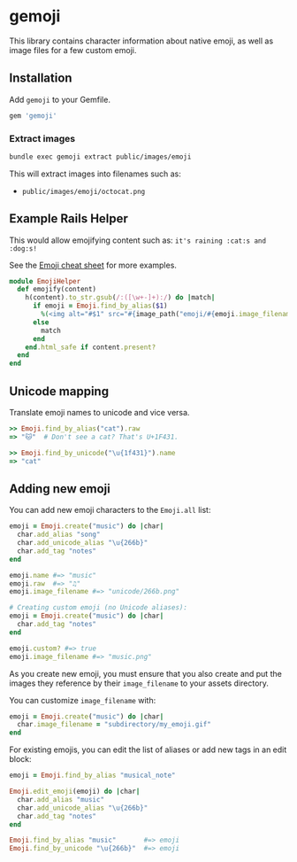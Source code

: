 gemoji
======

This library contains character information about native emoji, as well as image
files for a few custom emoji.


Installation
------------

Add `gemoji` to your Gemfile.

``` ruby
gem 'gemoji'
```

### Extract images

``` sh
bundle exec gemoji extract public/images/emoji
```

This will extract images into filenames such as:

* `public/images/emoji/octocat.png`


Example Rails Helper
--------------------

This would allow emojifying content such as: `it's raining :cat:s and :dog:s!`

See the [Emoji cheat sheet](http://www.emoji-cheat-sheet.com) for more examples.

```ruby
module EmojiHelper
  def emojify(content)
    h(content).to_str.gsub(/:([\w+-]+):/) do |match|
      if emoji = Emoji.find_by_alias($1)
        %(<img alt="#$1" src="#{image_path("emoji/#{emoji.image_filename}")}" style="vertical-align:middle" width="20" height="20" />)
      else
        match
      end
    end.html_safe if content.present?
  end
end
```

Unicode mapping
---------------

Translate emoji names to unicode and vice versa.

```ruby
>> Emoji.find_by_alias("cat").raw
=> "🐱"  # Don't see a cat? That's U+1F431.

>> Emoji.find_by_unicode("\u{1f431}").name
=> "cat"
```

Adding new emoji
----------------

You can add new emoji characters to the `Emoji.all` list:

```ruby
emoji = Emoji.create("music") do |char|
  char.add_alias "song"
  char.add_unicode_alias "\u{266b}"
  char.add_tag "notes"
end

emoji.name #=> "music"
emoji.raw  #=> "♫"
emoji.image_filename #=> "unicode/266b.png"

# Creating custom emoji (no Unicode aliases):
emoji = Emoji.create("music") do |char|
  char.add_tag "notes"
end

emoji.custom? #=> true
emoji.image_filename #=> "music.png"
```

As you create new emoji, you must ensure that you also create and put the images
they reference by their `image_filename` to your assets directory.

You can customize `image_filename` with:

```ruby
emoji = Emoji.create("music") do |char|
  char.image_filename = "subdirectory/my_emoji.gif"
end
```

For existing emojis, you can edit the list of aliases or add new tags in an edit block:

```ruby
emoji = Emoji.find_by_alias "musical_note"

Emoji.edit_emoji(emoji) do |char|
  char.add_alias "music"
  char.add_unicode_alias "\u{266b}"
  char.add_tag "notes"
end

Emoji.find_by_alias "music"       #=> emoji
Emoji.find_by_unicode "\u{266b}"  #=> emoji
```
